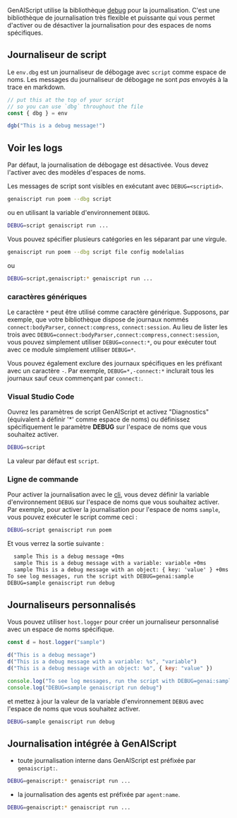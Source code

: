 GenAIScript utilise la bibliothèque [debug](https://www.npmjs.com/package/debug) pour la journalisation. C'est une bibliothèque de journalisation très flexible et puissante qui vous permet d'activer ou de désactiver la journalisation pour des espaces de noms spécifiques.

## Journaliseur de script

Le `env.dbg` est un journaliseur de débogage avec `script` comme espace de noms. Les messages du journaliseur de débogage ne sont *pas* envoyés à la trace en markdown.

```js title="poem.genai.mjs"
// put this at the top of your script
// so you can use `dbg` throughout the file
const { dbg } = env

dgb("This is a debug message!")
```

## Voir les logs

Par défaut, la journalisation de débogage est désactivée. Vous devez l'activer avec des modèles d'espaces de noms.

Les messages de script sont visibles en exécutant avec `DEBUG=<scriptid>`.

```sh "--dbg script"
genaiscript run poem --dbg script
```

ou en utilisant la variable d'environnement `DEBUG`.

```sh
DEBUG=script genaiscript run ...
```

Vous pouvez spécifier plusieurs catégories en les séparant par une virgule.

```sh "--dbg script"
genaiscript run poem --dbg script file config modelalias
```

ou

```sh
DEBUG=script,genaiscript:* genaiscript run ...
```

### caractères génériques

Le caractère `*` peut être utilisé comme caractère générique. Supposons, par exemple, que votre bibliothèque dispose de journaux nommés `connect:bodyParser`, `connect:compress`, `connect:session`. Au lieu de lister les trois avec `DEBUG=connect:bodyParser,connect:compress,connect:session`, vous pouvez simplement utiliser `DEBUG=connect:*`, ou pour exécuter tout avec ce module simplement utiliser `DEBUG=*`.

Vous pouvez également exclure des journaux spécifiques en les préfixant avec un caractère `-`. Par exemple, `DEBUG=*,-connect:*` inclurait tous les journaux sauf ceux commençant par `connect:`.

### Visual Studio Code

Ouvrez les paramètres de script GenAIScript et activez "Diagnostics" (équivalent à définir '\*' comme espace de noms) ou définissez spécifiquement le paramètre **DEBUG** sur l'espace de noms que vous souhaitez activer.

```sh
DEBUG=script
```

La valeur par défaut est `script`.

### Ligne de commande

Pour activer la journalisation avec le [cli](../../../reference/reference/cli/), vous devez définir la variable d'environnement `DEBUG` sur l'espace de noms que vous souhaitez activer. Par exemple, pour activer la journalisation pour l'espace de noms `sample`, vous pouvez exécuter le script comme ceci :

```bash
DEBUG=script genaiscript run poem
```

Et vous verrez la sortie suivante :

```txt
  sample This is a debug message +0ms
  sample This is a debug message with a variable: variable +0ms
  sample This is a debug message with an object: { key: 'value' } +0ms
To see log messages, run the script with DEBUG=genai:sample
DEBUG=sample genaiscript run debug
```

## Journaliseurs personnalisés

Vous pouvez utiliser `host.logger` pour créer un journaliseur personnalisé avec un espace de noms spécifique.

```js 'host.logger("sample")'
const d = host.logger("sample")

d("This is a debug message")
d("This is a debug message with a variable: %s", "variable")
d("This is a debug message with an object: %o", { key: "value" })

console.log("To see log messages, run the script with DEBUG=genai:sample")
console.log("DEBUG=sample genaiscript run debug")
```

et mettez à jour la valeur de la variable d'environnement `DEBUG` avec l'espace de noms que vous souhaitez activer.

```sh
DEBUG=sample genaiscript run debug
```

## Journalisation intégrée à GenAIScript

* toute journalisation interne dans GenAIScript est préfixée par `genaiscript:`.

```sh
DEBUG=genaiscript:* genaiscript run ...
```

* la journalisation des agents est préfixée par `agent:name`.

```sh
DEBUG=genaiscript:* genaiscript run ...
```